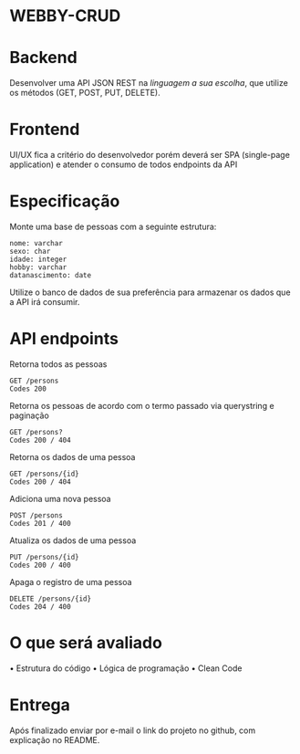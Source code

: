 # WEBBY-CRUD


# Backend
Desenvolver uma API JSON REST na *linguagem a sua escolha*, que utilize os métodos (​GET​, ​POST​, ​PUT​,
DELETE​).

# Frontend
UI/UX fica a critério do desenvolvedor porém deverá ser SPA (single-page
application) e atender o consumo de todos endpoints da API 

# Especificação
Monte uma base de pessoas com a seguinte estrutura:

```
nome: varchar
sexo: char
idade: integer
hobby: varchar
datanascimento: date
```

Utilize o ​banco de dados​ de sua preferência para armazenar os dados que a API irá
consumir.

# API endpoints

Retorna todos as pessoas
```
GET /persons
Codes 200
```

Retorna os pessoas de acordo com o termo passado via querystring e
paginação
```
GET /persons?
Codes 200 / 404
```

Retorna os dados de uma pessoa
```
GET /persons/{id}
Codes 200 / 404
```

Adiciona uma nova pessoa
```
POST /persons
Codes 201 / 400
```

Atualiza os dados de uma pessoa
```
PUT /persons/{id}
Codes 200 / 400
```

Apaga o registro de uma pessoa
```
DELETE /persons/{id}
Codes 204 / 400
```


# O que será avaliado
•	Estrutura do código
•	Lógica de programação
•	Clean Code

# Entrega
Após finalizado enviar por e-mail o link do projeto no github, com explicação no README.

